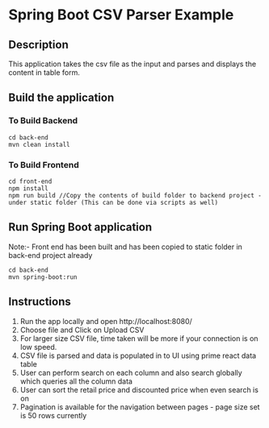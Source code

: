 # Spring Boot CSV Parser Example

## Description

This application takes the csv file as the input and parses and displays the content in table form.

## Build the application

### To Build Backend
```
cd back-end
mvn clean install
```
### To Build Frontend
```
cd front-end
npm install
npm run build //Copy the contents of build folder to backend project - under static folder (This can be done via scripts as well)
```

## Run Spring Boot application
Note:- Front end has been built and has been copied to static folder in back-end project already
```
cd back-end
mvn spring-boot:run
```
## Instructions
1. Run the app locally and open http://localhost:8080/
2. Choose file and Click on Upload CSV
3. For larger size CSV file, time taken will be more if your connection is on low speed.
4. CSV file is parsed and data is populated in to UI using prime react data table
5. User can perform search on each column and also search globally which queries all the column data
6. User can sort the retail price and discounted price when even search is on
7. Pagination is available for the navigation between pages - page size set is 50 rows currently
